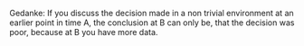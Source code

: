 Gedanke: If you discuss the decision made in a non trivial environment at an earlier point in time A, the conclusion at B can only be, that the decision was poor, because at B you have more data.